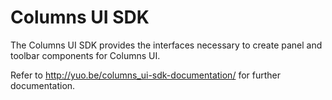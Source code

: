 # Columns UI SDK

The Columns UI SDK provides the interfaces necessary to create panel and toolbar components for Columns UI.

Refer to http://yuo.be/columns_ui-sdk-documentation/ for further documentation.

